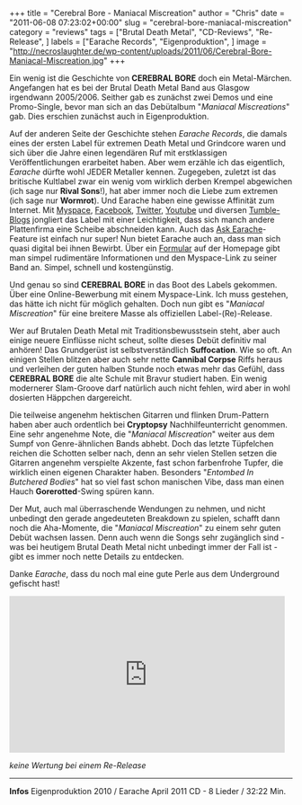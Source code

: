 +++
title = "Cerebral Bore - Maniacal Miscreation"
author = "Chris"
date = "2011-06-08 07:23:02+00:00"
slug = "cerebral-bore-maniacal-miscreation"
category = "reviews"
tags = ["Brutal Death Metal", "CD-Reviews", "Re-Release", ]
labels = ["Earache Records", "Eigenproduktion", ]
image = "http://necroslaughter.de/wp-content/uploads/2011/06/Cerebral-Bore-Maniacal-Miscreation.jpg"
+++

Ein wenig ist die Geschichte von **CEREBRAL BORE** doch ein Metal-Märchen. Angefangen hat es bei der Brutal Death Metal Band aus Glasgow irgendwann 2005/2006. Seither gab es zunächst zwei Demos und eine Promo-Single, bevor man sich an das Debütalbum "_Maniacal Miscreations_" gab. Dies erschien zunächst auch in Eigenproduktion.

Auf der anderen Seite der Geschichte stehen _Earache Records_, die damals eines der ersten Label für extremen Death Metal und Grindcore waren und sich über die Jahre einen legendären Ruf mit erstklassigen Veröffentlichungen erarbeitet haben. Aber wem erzähle ich das eigentlich, _Earache_ dürfte wohl JEDER Metaller kennen. Zugegeben, zuletzt ist das britische Kultlabel zwar ein wenig vom wirklich derben Krempel abgewichen (ich sage nur **Rival Sons**!), hat aber immer noch die Liebe zum extremen (ich sage nur **Wormrot**). Und Earache haben eine gewisse Affinität zum Internet. Mit <a href="http://www.myspace.com/earacherecords">Myspace</a>, <a href="http://www.facebook.com/pages/Earache-Records/18133038281?ref=mf">Facebook</a>, <a href="http://twitter.com/earacherecords">Twitter</a>, <a href="http://www.youtube.com/user/earacherecords">Youtube</a> und diversen <a href="http://earache.tumblr.com/">Tumble-Blogs</a> jongliert das Label mit einer Leichtigkeit, dass sich manch andere Plattenfirma eine Scheibe abschneiden kann. Auch das <a href="http://askearache.blogspot.com/">Ask Earache</a>-Feature ist einfach nur super!
Nun bietet Earache auch an, dass man sich quasi digital bei ihnen Bewirbt. Über ein <a href="http://www.earache.com/interactive/submit_demo/submit_demo.html">Formular</a> auf der Homepage gibt man simpel rudimentäre Informationen und den Myspace-Link zu seiner Band an. Simpel, schnell und kostengünstig.

Und genau so sind **CEREBRAL BORE** in das Boot des Labels gekommen. Über eine Online-Bewerbung mit einem Myspace-Link. Ich muss gestehen, das hätte ich nicht für möglich gehalten. Doch nun gibt es "_Maniacal Miscreation_" für eine breitere Masse als offiziellen Label-(Re)-Release.

Wer auf Brutalen Death Metal mit Traditionsbewusstsein steht, aber auch einige neuere Einflüsse nicht scheut, sollte dieses Debüt definitiv mal anhören! Das Grundgerüst ist selbstverständlich **Suffocation**. Wie so oft. An einigen Stellen blitzen aber auch sehr nette **Cannibal Corpse** Riffs heraus und verleihen der guten halben Stunde noch etwas mehr das Gefühl, dass **CEREBRAL BORE** die alte Schule mit Bravur studiert haben. Ein wenig modernerer Slam-Groove darf natürlich auch nicht fehlen, wird aber in wohl dosierten Häppchen dargereicht.

Die teilweise angenehm hektischen Gitarren und flinken Drum-Pattern haben aber auch ordentlich bei **Cryptopsy** Nachhilfeunterricht genommen. Eine sehr angenehme Note, die "_Maniacal Miscreation_" weiter aus dem Sumpf von Genre-ähnlichen Bands abhebt. Doch das letzte Tüpfelchen reichen die Schotten selber nach, denn an sehr vielen Stellen setzen die Gitarren angenehm verspielte Akzente, fast schon farbenfrohe Tupfer, die wirklich einen eigenen Charakter haben. Besonders "_Entombed In Butchered Bodies_" hat so viel fast schon manischen Vibe, dass man einen Hauch **Gorerotted**-Swing spüren kann.

Der Mut, auch mal überraschende Wendungen zu nehmen, und nicht unbedingt den gerade angedeuteten Breakdown zu spielen, schafft dann noch die Aha-Momente, die "_Maniacal Miscreation_" zu einem sehr guten Debüt wachsen lassen. Denn auch wenn die Songs sehr zugänglich sind - was bei heutigem Brutal Death Metal nicht unbedingt immer der Fall ist - gibt es immer noch nette Details zu entdecken.

Danke _Earache_, dass du noch mal eine gute Perle aus dem Underground gefischt hast!

<iframe allowfullscreen="" frameborder="0" height="279" src="http://www.youtube.com/embed/gWE9YmB8reQ" width="490"></iframe>

_keine Wertung bei einem Re-Release_



---
**Infos**
Eigenproduktion 2010 / Earache April 2011
CD - 8 Lieder / 32:22 Min.
